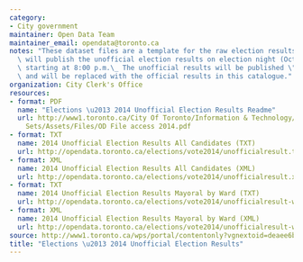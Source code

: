 ```yaml
---
category:
- City government
maintainer: Open Data Team
maintainer_email: opendata@toronto.ca
notes: "These dataset files are a template for the raw election results. The City\
  \ will publish the unofficial election results on election night (Oct. 27, 2014),\
  \ starting at 8:00 p.m.\_ The unofficial results will be published \"temporarily\"\
  \ and will be replaced with the official results in this catalogue."
organization: City Clerk's Office
resources:
- format: PDF
  name: "Elections \u2013 2014 Unofficial Election Results Readme"
  url: http://www1.toronto.ca/City Of Toronto/Information & Technology/Open Data/Data
    Sets/Assets/Files/OD File access 2014.pdf
- format: TXT
  name: 2014 Unofficial Election Results All Candidates (TXT)
  url: http://opendata.toronto.ca/elections/vote2014/unofficialresult.txt
- format: XML
  name: 2014 Unofficial Election Results All Candidates (XML)
  url: http://opendata.toronto.ca/elections/vote2014/unofficialresult.xml
- format: TXT
  name: 2014 Unofficial Election Results Mayoral by Ward (TXT)
  url: http://opendata.toronto.ca/elections/vote2014/unofficialresult-wardbyward.txt
- format: XML
  name: 2014 Unofficial Election Results Mayoral by Ward (XML)
  url: http://opendata.toronto.ca/elections/vote2014/unofficialresult-wardbyward.xml
source: http://www1.toronto.ca/wps/portal/contentonly?vgnextoid=deaee6be04c38410VgnVCM10000071d60f89RCRD&vgnextchannel=1a66e03bb8d1e310VgnVCM10000071d60f89RCRD
title: "Elections \u2013 2014 Unofficial Election Results"
---
```


